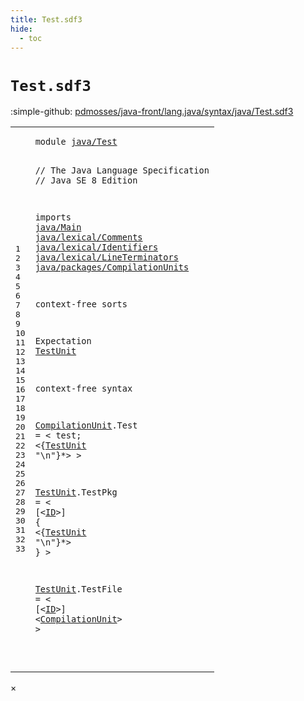 ```yaml
---
title: Test.sdf3
hide:
  - toc
---
```


# `Test.sdf3`

:simple-github: [pdmosses/java-front/lang.java/syntax/java/Test.sdf3]

[pdmosses/java-front/lang.java/syntax/java/Test.sdf3]: https://github.com/pdmosses/java-front/blob/master/lang.java/syntax/java/Test.sdf3 "The source file on GitHub"

<div class="sdf3"><table class="highlighttable"><tbody><tr><td class="linenos"><div class="linenodiv"><pre><span></span>1
2
3
4
5
6
7
8
9
10
11
12
13
14
15
16
17
18
19
20
21
22
23
24
25
26
27
28
29
30
31
32
33
</pre></div></td>
<td class="code"><pre><code><span class="keyword">module</span> <a href="../../metaborg-java.sdf3/#java/Test_8_3" id="java/Test_1_8" title="Referenced at ../../metaborg-java.sdf3 line 8">java/Test</a>

<span class="layout">// The Java Language Specification</span>
<span class="layout">// Java SE 8 Edition</span>

<span class="keyword">imports</span>
  <a href="../Main.sdf3/#java/Main_1_8" id="java/Main_7_3" title="Defined at ../Main.sdf3 line 1">java/Main</a>
  <a href="../lexical/Comments.sdf3/#java/lexical/Comments_1_8" id="java/lexical/Comments_8_3" title="Defined at ../lexical/Comments.sdf3 line 1">java/lexical/Comments</a>
  <a href="../lexical/Identifiers.sdf3/#java/lexical/Identifiers_1_8" id="java/lexical/Identifiers_9_3" title="Defined at ../lexical/Identifiers.sdf3 line 1">java/lexical/Identifiers</a>
  <a href="../lexical/LineTerminators.sdf3/#java/lexical/LineTerminators_1_8" id="java/lexical/LineTerminators_10_3" title="Defined at ../lexical/LineTerminators.sdf3 line 1">java/lexical/LineTerminators</a>
  <a href="../packages/CompilationUnits.sdf3/#java/packages/CompilationUnits_1_8" id="java/packages/CompilationUnits_11_3" title="Defined at ../packages/CompilationUnits.sdf3 line 1">java/packages/CompilationUnits</a>

<span class="keyword">context-free sorts</span>

  <span id="Expectation_15_3" title="Not referenced">Expectation</span> <a href="#TestUnit_21_7" id="TestUnit_15_15" title="Referenced at line 21, 26">TestUnit</a>

<span class="keyword">context-free syntax</span>

  <a href="#CompilationUnit_32_6" id="CompilationUnit_19_3" title="Referenced at line 32">CompilationUnit</a>.<span class="cons_Constructor"><span id="Test_19_19" title="Not referenced">Test</span></span> = &lt;
    <span class="cons_String">test;</span>
    &lt;{<a href="#TestUnit_15_15" id="TestUnit_21_7" title="Defined at line 15, 24, 30">TestUnit</a> <span class="cons_Lit">"\n"</span>}*&gt;
  &gt;

  <a href="#TestUnit_21_7" id="TestUnit_24_3" title="Referenced at line 21, 26">TestUnit</a>.<span class="cons_Constructor"><span id="TestPkg_24_12" title="Not referenced">TestPkg</span></span> = &lt;
    <span class="cons_String">[</span>&lt;<a href="../lexical/Identifiers.sdf3/#ID_19_3" id="ID_25_7" title="Defined at ../lexical/Identifiers.sdf3 line 19, 27, 28, 29, 30, 31">ID</a>&gt;<span class="cons_String">]</span> <span class="cons_String">{</span>
      &lt;{<a href="#TestUnit_15_15" id="TestUnit_26_9" title="Defined at line 15, 24, 30">TestUnit</a> <span class="cons_Lit">"\n"</span>}*&gt;
    <span class="cons_String">}</span>
  &gt;

  <a href="#TestUnit_21_7" id="TestUnit_30_3" title="Referenced at line 21, 26">TestUnit</a>.<span class="cons_Constructor"><span id="TestFile_30_12" title="Not referenced">TestFile</span></span> = &lt;
    <span class="cons_String">[</span>&lt;<a href="../lexical/Identifiers.sdf3/#ID_19_3" id="ID_31_7" title="Defined at ../lexical/Identifiers.sdf3 line 19, 27, 28, 29, 30, 31">ID</a>&gt;<span class="cons_String">]</span>
    &lt;<a href="#CompilationUnit_19_3" id="CompilationUnit_32_6" title="Defined at line 19">CompilationUnit</a>&gt;
  &gt;


</code></pre></td></tr></tbody></table></div>

<div id="modal">
  <div id="modal-content">
    <span id="modal-close">&times;</span>
    <h2 id="modal-h2"></h2>
    <p  id="modal-p"></p>
    <ul id="modal-ul"></ul>
  </div>
</div>
